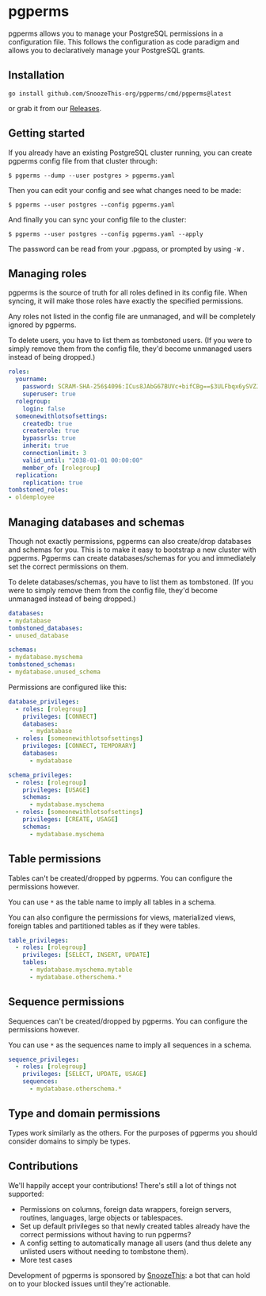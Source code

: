 # pgperms

pgperms allows you to manage your PostgreSQL permissions in a configuration file. This follows the configuration as code paradigm and allows you to declaratively manage your PostgreSQL grants.

## Installation

```shell
go install github.com/SnoozeThis-org/pgperms/cmd/pgperms@latest
```

or grab it from our [Releases](https://github.com/SnoozeThis-org/pgperms/releases/latest).

## Getting started

If you already have an existing PostgreSQL cluster running, you can create pgperms config file from that cluster through:

```shell
$ pgperms --dump --user postgres > pgperms.yaml
```

Then you can edit your config and see what changes need to be made:

```shell
$ pgperms --user postgres --config pgperms.yaml
```

And finally you can sync your config file to the cluster:

```shell
$ pgperms --user postgres --config pgperms.yaml --apply
```

The password can be read from your .pgpass, or prompted by using `-W` .

## Managing roles

pgperms is the source of truth for all roles defined in its config file. When syncing, it will make those roles have exactly the specified permissions.

Any roles not listed in the config file are unmanaged, and will be completely ignored by pgperms.

To delete users, you have to list them as tombstoned users. (If you were to simply remove them from the config file, they'd become unmanaged users instead of being dropped.)

```yaml
roles:
  yourname:
    password: SCRAM-SHA-256$4096:ICus8JAbG67BUVc+bifCBg==$3ULFbqx6ySVZJr51b6DOVQIbqy3GxrsHyxb/+JD0pag=:TJyct6ApBeiTdr+z7RP8CXtTOO5w+iK3NEervm9Ezb0=
    superuser: true
  rolegroup:
    login: false
  someonewithlotsofsettings:
    createdb: true
    createrole: true
    bypassrls: true
    inherit: true
    connectionlimit: 3
    valid_until: "2038-01-01 00:00:00"
    member_of: [rolegroup]
  replication:
    replication: true
tombstoned_roles:
- oldemployee
```

## Managing databases and schemas

Though not exactly permissions, pgperms can also create/drop databases and schemas for you. This is to make it easy to bootstrap a new cluster with pgperms. Pgperms can create databases/schemas for you and immediately set the correct permissions on them.

To delete databases/schemas, you have to list them as tombstoned. (If you were to simply remove them from the config file, they'd become unmanaged instead of being dropped.)

```yaml
databases:
- mydatabase
tombstoned_databases:
- unused_database

schemas:
- mydatabase.myschema
tombstoned_schemas:
- mydatabase.unused_schema
```

Permissions are configured like this:

```yaml
database_privileges:
  - roles: [rolegroup]
    privileges: [CONNECT]
    databases:
      - mydatabase
  - roles: [someonewithlotsofsettings]
    privileges: [CONNECT, TEMPORARY]
    databases:
      - mydatabase

schema_privileges:
  - roles: [rolegroup]
    privileges: [USAGE]
    schemas:
      - mydatabase.myschema
  - roles: [someonewithlotsofsettings]
    privileges: [CREATE, USAGE]
    schemas:
      - mydatabase.myschema
```

## Table permissions

Tables can't be created/dropped by pgperms. You can configure the permissions however.

You can use `*` as the table name to imply all tables in a schema.

You can also configure the permissions for views, materialized views, foreign tables and partitioned tables as if they were tables.

```yaml
table_privileges:
  - roles: [rolegroup]
    privileges: [SELECT, INSERT, UPDATE]
    tables:
      - mydatabase.myschema.mytable
      - mydatabase.otherschema.*
```

## Sequence permissions

Sequences can't be created/dropped by pgperms. You can configure the permissions however.

You can use `*` as the sequences name to imply all sequences in a schema.

```yaml
sequence_privileges:
  - roles: [rolegroup]
    privileges: [SELECT, UPDATE, USAGE]
    sequences:
      - mydatabase.otherschema.*
```

## Type and domain permissions

Types work similarly as the others. For the purposes of pgperms you should consider domains to simply be types.

## Contributions

We'll happily accept your contributions! There's still a lot of things not supported:

- Permissions on columns, foreign data wrappers, foreign servers, routines, languages, large objects or tablespaces.
- Set up default privileges so that newly created tables already have the correct permissions without having to run pgperms?
- A config setting to automatically manage all users (and thus delete any unlisted users without needing to tombstone them).
- More test cases

Development of pgperms is sponsored by [SnoozeThis](http://www.snoozethis.com/): a bot that can hold on to your blocked issues until they're actionable.
